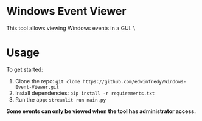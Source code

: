# Windows Event Viewer

This tool allows viewing Windows events in a GUI. \

# Usage

To get started:

1. Clone the repo: ```git clone https://github.com/edwinfredy/Windows-Event-Viewer.git```
2. Install dependencies: ```pip install -r requirements.txt```
3. Run the app: ```streamlit run main.py```

**Some events can only be viewed when the tool has administrator access.**

